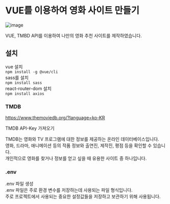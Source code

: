 # VUE를 이용하여 영화 사이트 만들기
![image](https://github.com/uUZINN/movie-project/assets/89904583/372be8c8-9f65-40e0-871d-7fbaabefa027)

VUE, TMBD API를 이용하여 나만의 영화 추천 사이트를 제작하였습니다.

## 설치
vue 설치<br>
`npm install -g @vue/cli`<br>
sass를 설치<br>
`npm install sass`<br>
react-router-dom 설치<br>
`npm install axios`<br>

### TMDB
https://www.themoviedb.org/?language=ko-KR<br>

TMDB API-Key 가져오기<br>

TMDB는 영화와 TV 프로그램에 대한 정보를 제공하는 온라인 데이터베이스입니다. <br>
영화, 드라마, 애니메이션 등의 작품 정보와 출연진, 제작진, 평점 등을 확인할 수 있습니다. <br>
개인적으로 영화를 찾거나 정보를 얻고 싶을 때 유용한 사이트 중 하나입니다.

### .env
.env 파일 생성<br>
.env 파일은 주로 환경 변수를 저장하는데 사용되는 파일 형식입니다. <br>
주로 프로젝트에서 사용되는 중요한 설정값들을 저장하고 보관하기 위해 사용됩니다.
